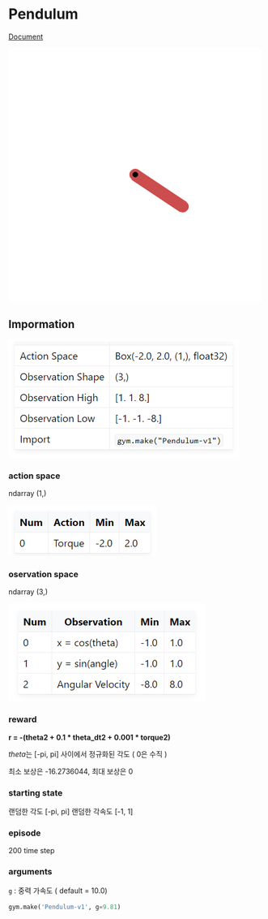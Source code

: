 # Pendulum

[Document](https://www.gymlibrary.dev/environments/classic_control/pendulum/)

![img](../images/Pendulum.gif)

## Impormation
![alt text](../images/Pendulum_impormation.png)

### action space

ndarray (1,) 

![alt text](../images/Pendulum_action_space.png)

### oservation space

ndarray (3,)

![alt text](../images/Pendulum_obsercation_space.png)

### reward

**r = -(theta2 + 0.1 * theta_dt2 + 0.001 * torque2)**

$theta$는 [-pi, pi] 사이에서 정규화된 각도 ( 0은 수직 )

최소 보상은 -16.2736044, 최대 보상은 0

### starting state

랜덤한 각도 [-pi, pi]
랜덤한 각속도 [-1, 1]

### episode

200 time step

### arguments

`g` : 중력 가속도 ( default = 10.0)

```python
gym.make('Pendulum-v1', g=9.81)
```